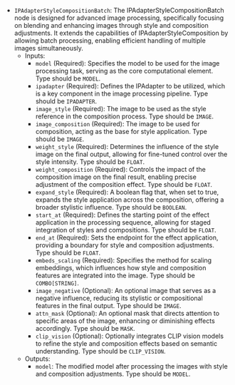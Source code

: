 - `IPAdapterStyleCompositionBatch`: The IPAdapterStyleCompositionBatch node is designed for advanced image processing, specifically focusing on blending and enhancing images through style and composition adjustments. It extends the capabilities of IPAdapterStyleComposition by allowing batch processing, enabling efficient handling of multiple images simultaneously.
    - Inputs:
        - `model` (Required): Specifies the model to be used for the image processing task, serving as the core computational element. Type should be `MODEL`.
        - `ipadapter` (Required): Defines the IPAdapter to be utilized, which is a key component in the image processing pipeline. Type should be `IPADAPTER`.
        - `image_style` (Required): The image to be used as the style reference in the composition process. Type should be `IMAGE`.
        - `image_composition` (Required): The image to be used for composition, acting as the base for style application. Type should be `IMAGE`.
        - `weight_style` (Required): Determines the influence of the style image on the final output, allowing for fine-tuned control over the style intensity. Type should be `FLOAT`.
        - `weight_composition` (Required): Controls the impact of the composition image on the final result, enabling precise adjustment of the composition effect. Type should be `FLOAT`.
        - `expand_style` (Required): A boolean flag that, when set to true, expands the style application across the composition, offering a broader stylistic influence. Type should be `BOOLEAN`.
        - `start_at` (Required): Defines the starting point of the effect application in the processing sequence, allowing for staged integration of styles and compositions. Type should be `FLOAT`.
        - `end_at` (Required): Sets the endpoint for the effect application, providing a boundary for style and composition adjustments. Type should be `FLOAT`.
        - `embeds_scaling` (Required): Specifies the method for scaling embeddings, which influences how style and composition features are integrated into the image. Type should be `COMBO[STRING]`.
        - `image_negative` (Optional): An optional image that serves as a negative influence, reducing its stylistic or compositional features in the final output. Type should be `IMAGE`.
        - `attn_mask` (Optional): An optional mask that directs attention to specific areas of the image, enhancing or diminishing effects accordingly. Type should be `MASK`.
        - `clip_vision` (Optional): Optionally integrates CLIP vision models to refine the style and composition effects based on semantic understanding. Type should be `CLIP_VISION`.
    - Outputs:
        - `model`: The modified model after processing the images with style and composition adjustments. Type should be `MODEL`.
